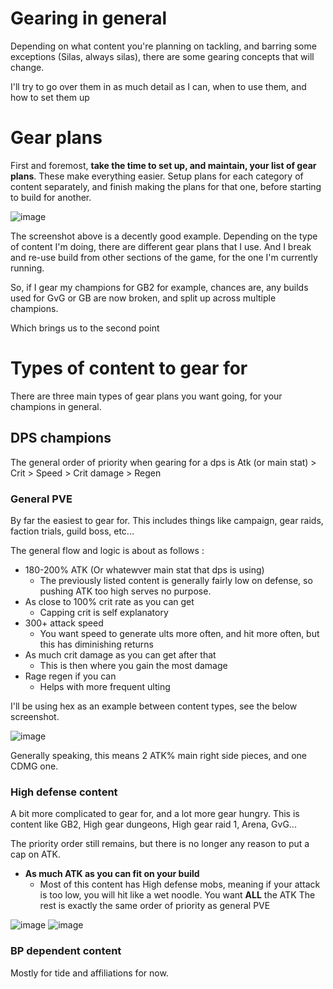 # Gearing in general

Depending on what content you're planning on tackling, and barring some exceptions (Silas, always silas), there are some gearing concepts that will change. 

I'll try to go over them in as much detail as I can, when to use them, and how to set them up

# Gear plans

First and foremost, **take the time to set up, and maintain, your list of gear plans**. These make everything easier. Setup plans for each category of content separately, and finish making the plans for that one, before starting to build for another.

![image](https://github.com/Mawldor/WoR-content/assets/173509892/fa1a3a24-2b28-44cf-887a-53bdb15281c3)

The screenshot above is a decently good example. Depending on the type of content I'm doing, there are different gear plans that I use. And I break and re-use build from other sections of the game, for the one I'm currently running.

So, if I gear my champions for GB2 for example, chances are, any builds used for GvG or GB are now broken, and split up across multiple champions. 

Which brings us to the second point


# Types of content to gear for

There are three main types of gear plans you want going, for your champions in general.

## DPS champions 


The general order of priority when gearing for a dps is Atk (or main stat) > Crit > Speed > Crit damage > Regen

### General PVE

By far the easiest to gear for. This includes things like campaign, gear raids, faction trials, guild boss, etc...

The general flow and logic is about as follows :

- 180-200% ATK (Or whatewver main stat that dps is using)
  - The previously listed content is generally fairly low on defense, so pushing ATK too high serves no purpose.
- As close to 100% crit rate as you can get
  - Capping crit is self explanatory
- 300+ attack speed
  - You want speed to generate ults more often, and hit more often, but this has diminishing returns
- As much crit damage as you can get after that
  - This is then where you gain the most damage
- Rage regen if you can
  - Helps with more frequent ulting


I'll be using hex as an example between content types, see the below screenshot.

![image](https://github.com/Mawldor/WoR-content/assets/173509892/0bfb3f99-8bbd-41d7-869a-ded570bee5b3)

Generally speaking, this means 2 ATK% main right side pieces, and one CDMG one. 

### High defense content

A bit more complicated to gear for, and a lot more gear hungry. This is content like GB2, High gear dungeons, High gear raid 1, Arena, GvG...

The priority order still remains, but there is no longer any reason to put a cap on ATK.

- **As much ATK as you can fit on your build**
  - Most of this content has High defense mobs, meaning if your attack is too low, you will hit like a wet noodle. You want **ALL** the ATK
The rest is exactly the same order of priority as general PVE

![image](https://github.com/Mawldor/WoR-content/assets/173509892/85353bcf-ed26-40bc-a12b-cb503180f912)
![image](https://github.com/Mawldor/WoR-content/assets/173509892/91c66d26-1019-4828-93a4-994317431eb6)


### BP dependent content

Mostly for tide and affiliations for now.





